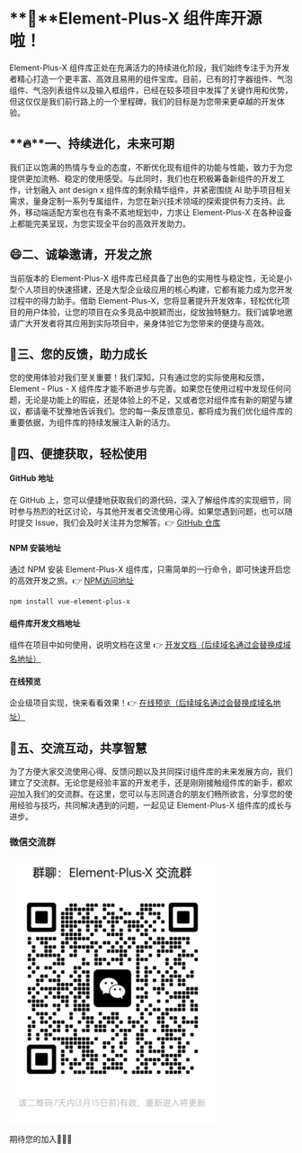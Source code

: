 # **🎉**Element-Plus-X 组件库开源啦！

Element-Plus-X 组件库正处在充满活力的持续进化阶段，我们始终专注于为开发者精心打造一个更丰富、高效且易用的组件宝库。目前，已有的打字器组件、气泡组件、气泡列表组件以及输入框组件，已经在较多项目中发挥了关键作用和优势，但这仅仅是我们前行路上的一个里程碑，我们的目标是为您带来更卓越的开发体验。

## **🔥**一、持续进化，未来可期

我们正以饱满的热情与专业的态度，不断优化现有组件的功能与性能，致力于为您提供更加流畅、稳定的使用感受。与此同时，我们也在积极筹备新组件的开发工作，计划融入 ant design x 组件库的剩余精华组件，并紧密围绕 AI 助手项目相关需求，量身定制一系列专属组件，为您在新兴技术领域的探索提供有力支持。此外，移动端适配方案也在有条不紊地规划中，力求让 Element-Plus-X 在各种设备上都能完美呈现，为您实现全平台的高效开发助力。

## 😄二、诚挚邀请，开发之旅

当前版本的 Element-Plus-X 组件库已经具备了出色的实用性与稳定性，无论是小型个人项目的快速搭建，还是大型企业级应用的核心构建，它都有能力成为您开发过程中的得力助手。借助 Element-Plus-X，您将显著提升开发效率，轻松优化项目的用户体验，让您的项目在众多竞品中脱颖而出，绽放独特魅力。我们诚挚地邀请广大开发者将其应用到实际项目中，亲身体验它为您带来的便捷与高效。

## 💖三、您的反馈，助力成长

您的使用体验对我们至关重要！我们深知，只有通过您的实际使用和反馈，Element - Plus - X 组件库才能不断进步与完善。如果您在使用过程中发现任何问题，无论是功能上的瑕疵，还是体验上的不足，又或者您对组件库有新的期望与建议，都请毫不犹豫地告诉我们。您的每一条反馈意见，都将成为我们优化组件库的重要依据，为组件库的持续发展注入新的活力。

## 🚀四、便捷获取，轻松使用

#### GitHub 地址

在 GitHub 上，您可以便捷地获取我们的源代码，深入了解组件库的实现细节，同时参与热烈的社区讨论，与其他开发者交流使用心得。如果您遇到问题，也可以随时提交 Issue，我们会及时关注并为您解答。👉 [GitHub 仓库](https://github.com/HeJiaYue520/Element-Plus-X.git)

#### NPM 安装地址

通过 NPM 安装 Element-Plus-X 组件库，只需简单的一行命令，即可快速开启您的高效开发之旅。👉 [NPM访问地址](https://www.npmjs.com/package/vue-element-plus-x)

```bash
npm install vue-element-plus-x
```

#### 组件库开发文档地址

组件在项目中如何使用，说明文档在这里 👉 [开发文档（后续域名通过会替换成域名地址）](https://www.npmjs.com/package/vue-element-plus-x)

#### 在线预览

企业级项目实现，快来看看效果！👉 [在线预览（后续域名通过会替换成域名地址）](https://www.npmjs.com/package/vue-element-plus-x)

## 🙏五、交流互动，共享智慧

为了方便大家交流使用心得、反馈问题以及共同探讨组件库的未来发展方向，我们建立了交流群。无论您是经验丰富的开发老手，还是刚刚接触组件库的新手，都欢迎加入我们的交流群。在这里，您可以与志同道合的朋友们畅所欲言，分享您的使用经验与技巧，共同解决遇到的问题，一起见证 Element-Plus-X 组件库的成长与进步。

### 微信交流群

![An image](./vx.png)

期待您的加入🥳🥳🥳
